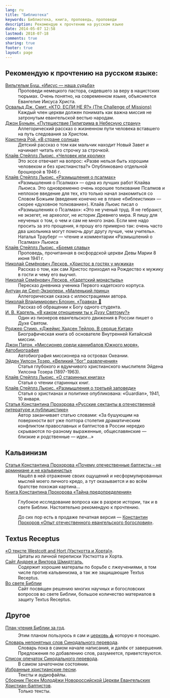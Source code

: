 ```yaml
---
lang: ru
title: "Библиотека"
keywords: Библиотека, книга, проповедь, проповеди
description: Рекомендую к прочтению на русском языке
date: 2014-05-07 12:58
lastmod: 2018-07-18
comments: true
sharing: true
footer: true
layout: page
---
```


## Рекомендую к прочтению на русском языке:

<dl>
<dt><a href="{{ "/Jesus-our-destiny/" | relative_url }}">Вильгельм Буш. «Иисус — наша судьба»</a></dt>
<dd>Проповеди немецкого пастора, сидевшего за веру в нацистских тюрьмах. Очень понятно, на современном языке, объясняется Евангелие Иисуса Христа.</dd>
<dt><a href="{{ "/assets/doc/The_Challenge_of_Missions.pdf" | relative_url }}">Освальд Дж. Смит. «КТО, ЕСЛИ НЕ Я?» (The Challenge of Missions)</a></dt>
<dd>Каждый член церкви должен понимать как важна миссия не затронутым евангельской вестью народам.</dd>
<dt><a href="{{ "/Pilgrims-Progress/" | relative_url }}">Джон Буньян. «Путешествие Пилигрима в Небесную страну»</a></dt>
<dd>Аллегорический рассказ о жизненном пути человека вставшего на путь следования за Христом.</dd>
<dt><a href="{{ "/in-the-land-of-sun/" | relative_url }}">Кристина Рой. «В стране солнца»</a></dt>
<dd>Детский рассказ о том как мальчик находит Новый Завет и начинает читать его строчку за строчкой.</dd>
<dt><a href="{{ "/Man-or-Rabbit/" | relative_url }}">Клайв Стейплз Льюис. «Человек или кролик»</a></dt>
<dd>Это эссе отвечает на вопрос: «Разве нельзя быть хорошим человеком и без христианства?» Опубликовано отдельной брошюрой в 1946 г.</dd>
<dt><a href="{{ "/Reflections-on-the-Psalms/" | relative_url }}">Клайв Стейплз Льюис. «Размышления о псалмах»</a></dt>
<dd>«Размышления о Псалмах» — одна из лучших работ Клайва Льюиса. Это одновременно очень хорошее толкование Псалмов и неплохое введение для тех, кто только начал знакомиться со Словом Божьим (введение конечно не в плане «библеистики» — скорее «духовное толкование»). Клайв Льюис писал о «Размышлениях о Псалмах»: «Это не ученый труд. Я не гебраист, не экзегет, не археолог, не историк Древнего мира. Я пишу для неученых о том, о чем и сам не много знаю. Если мне надо просить за это прощения, я прошу его примерно так: очень часто два школьника могут помочь друг другу лучше, чем учитель». Наталья Трауберг — чтение и комментарии «Размышлений о Псалмах» Льюиса</dd>
<dt><a href="{{ "/the-weight-of-glory/" | relative_url }}">Клайв Стейплз Льюис. «Бремя славы»</a></dt>
<dd>Проповедь, прочитанная в оксфордской церкви Девы Марии 8 июня 1941 г.</dd>
<dt><a href="{{ "/Christ-visiting-man/" | relative_url }}">Николай Семёнович Лесков. «Христос в гостях у мужика»</a></dt>
<dd>Рассказ о том, как сам Христос приходил на Рождество к мужику в гости и чему его выучил.</dd>
<dt><a href="{{ "/Cadet-Monastery/" | relative_url }}">Николай Семёнович Лесков. «Кадетский монастырь»</a></dt>
<dd>Пересказ дневника ученика Первого кадетского корпуса.</dd>
<dt><a href="{{ "/Le-Petit-Prince/" | relative_url }}">Антуан де Сент-Экзюпери. «Маленький принц»</a></dt>
<dd>Аллегорическая сказка с иллюстрациями автора.</dd>
<dt><a href="https://proza.ru/2005/12/26-82">Николай Владимирович Блохин. «Травка» 🌱</a></dt>
<dd>Рассказ об обращении к Богу одного студента.</dd>
<dt><a href="{{ "/what-is-your-relationship-to-the-Holy-Ghost/" | relative_url }}">И. В. Каргель. «В каком отношении ты к Духу Святому?»</a></dt>
<dd>Один из пионеров евангельского движения в России пишет о Духе Святом.</dd>
<dt><a href="{{ "/assets/doc/James_Hudson_Taylor.pdf" | relative_url }}">Роджер Стиир. «Джеймс Хадсен Тейлор. В сердце Китая»</a></dt>
<dd>Биографическая книга об основателе Внутренней Китайской миссии.</dd>
<dt><a href="{{ "/assets/doc/John_Gibson_Paton.pdf" | relative_url }}">Джон Патон. «Миссионер среди каннибалов Южного моря». Автобиография</a></dt>
<dd>Автобиография миссионера на островах Океании.</dd>
<dt><a href="{{ "/the-great-god-entertainment/" | relative_url }}">Эйден Уилсон Тозер. «Великий "бог" развлечения»</a></dt>
<dd>Статья глубокого и вдумчивого христианского мыслителя Эйдена Уилсона Тозера (1897-1963).</dd>
<dt><a href="{{ "/on-the-reading-of-old-books/" | relative_url }}">Клайв Стейплз Льюис. «О старинных книгах»</a></dt>
<dd>Статья о чтении старинных книг.</dd>
<dt><a href="{{ "/meditation-on-the-third-commandment/" | relative_url }}">Клайв Стейплз Льюис. «Размышления о третьей заповеди»</a></dt>
<dd>Статья о христианах и политике опубликована: «Guardian», 1941, 10 января.</dd>
<dt><a href="{{ "/assets/doc/russian_sectants.pdf" | relative_url }}">Статья Константина Прохорова «Русские сектанты в отечественной литературе и публицистике»</a></dt>
<dd>Автор заканчивает статью словами: «За бушующим на поверхности вот уже полтора столетия драматическим конфликтом православных и баптистов в России нередко скрываются по-разному выраженные, общеславянские — близкие и родственные — идеи...»</dd>
</dl>

## Кальвинизм

<dl>
<dt><a href="{{ "/russian-baptism-arminianism-calvinism/" | relative_url }}">Статья Константина Прохорова «Почему отечественные баптисты – не арминиане и не кальвинисты»</a></dt>
<dd>Нашёл в ней отражение своих ощущений и несформулированных мыслей моего личного кредо, а тут оказывается и во всём братстве похожая картина...</dd>
<dt><a href="http://www.rusbaptist.stunda.org/dop/tajnapredopred.pdf" target="_blank">Книга Константина Прохорова «Тайна предопределения»</a></dt>
<dd><p>Глубокое исследование вопроса как в разрезе истории, так и в свете Библии. Настоятельно рекомендую к прочтению.</p><p> До сих пор есть в продаже печатная версия — <a href="https://slovo.net.ru/book/54672" target="_blank">Константин Прохоров «Опыт отечественного евангельского богословия»</a>.</p></dd>
</dl>

## Textus Receptus

<dl>
<dt><a href="{{ "/Westcott-and-Hort/" | relative_url }}">«О тексте Westcott and Hort (Уэсткотта и Хорта)»</a>.</dt>
<dd>Цитаты из личной переписки Уэсткотта и Хорта.</dd>
<dt><a href="http://zdrawoe-uchenie-hristowo.net/ru/" target="_blank">Сайт Андрея и Виктора Шмидтгаль.</a></dt>
<dd>Содержит хорошие матералы по борьбе с лжеучениями, в том числе против кальвинизма, а так же защищающие Textus Receptus.</dd>
<dt><a href="http://everbible.com/" target="_blank">Во свете Библии</a></dt>
<dd>Сайт посвящен решению многих научных и богословских вопросов во свете Библии, большое количество материалов в защиту Textus Receptus.</dd>
</dl>

## Другое

<dl>
<dt><a href="https://novchurch.github.io/plan/">План чтения Библии за год</a>.</dt>
<dd>Этим планом пользуюсь я сам и <a href="{{ site.links.church }}" title="Новороссийская церковь
Евангельских Христиан Баптистов">церковь ⛪</a> которую я посещаю.</dd>
<dt><a href="{{ "/dictionary/" | relative_url }}">Словарь непонятных слов Синодального перевода</a>.</dt>
<dd>Словарь пока в самом начале написания, и далёк от завершения. Предложения по добавлению слов, разумеется, приветствуются.</dd>
<dt><a href="{{ "/typos/" | relative_url }}">Список опечаток Синодального перевода</a>.</dt>
<dd>В самом зачаточном состоянии.</dd>
<dt><a href="{{ "/songs/" | relative_url }}">Избранные христианские песни</a>.</dt>
<dd>Тексты и аудиофайлы.</dd>
<dt><a href="https://novchurch.github.io/songs/">Сборник Песен Молодёжи Новороссийской Церкви Евангельских Христиан-Баптистов</a>.</dt>
<dd>Только тексты.</dd>
</dl>
